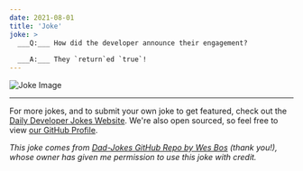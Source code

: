 ```yaml
---
date: 2021-08-01
title: 'Joke'
joke: >
  ___Q:___ How did the developer announce their engagement?
  
  ___A:___ They `return`ed `true`!
---
```



![Joke Image](https://private.xtrp.io/projects/DailyDeveloperJokes/public_image_server/images/5e1258836687f.png)

---

For more jokes, and to submit your own joke to get featured, check out the [Daily Developer Jokes Website](https://dailydeveloperjokes.github.io/). We're also open sourced, so feel free to view [our GitHub Profile](https://github.com/dailydeveloperjokes).


_This joke comes from [Dad-Jokes GitHub Repo by Wes Bos](https://github.com/wesbos/dad-jokes) (thank you!), whose owner has given me permission to use this joke with credit._

<!--
Joke text:
**Q:** How did the developer announce their engagement?

**A:** They `return`ed `true`!
 -->


